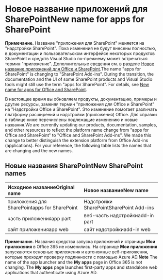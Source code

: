 
# <a name="new-name-for-apps-for-sharepoint"></a><span data-ttu-id="73de0-101">Новое название приложений для SharePoint</span><span class="sxs-lookup"><span data-stu-id="73de0-101">New name for apps for SharePoint</span></span>

 <span data-ttu-id="73de0-p101">**Примечание.** Название "приложения для SharePoint" меняется на "надстройки SharePoint". Пока изменения не будут внесены полностью, в документации и пользовательском интерфейсе некоторых продуктов SharePoint и средств Visual Studio по-прежнему может встречаться термин "приложение". Дополнительные сведения см. в разделе [Новое название приложений для Office и SharePoint](new-name-for-apps-for-sharepoint#bk_newname).</span><span class="sxs-lookup"><span data-stu-id="73de0-p101">The name "apps for SharePoint" is changing to "SharePoint Add-ins". During the transition, the documentation and the UI of some SharePoint products and Visual Studio tools might still use the term "apps for SharePoint". For details, see [New name for apps for Office and SharePoint](new-name-for-apps-for-sharepoint#bk_newname).</span></span>
 

<span data-ttu-id="73de0-p102">В настоящее время вы обновляем продукты, документацию, примеры и другие ресурсы, заменяя термин "приложения для Office и SharePoint" на "Надстройки Office и SharePoint". Это изменение помогает различать платформу расширений и надстройки (приложения) Office. Для справки в таблице ниже перечислены подлежащие изменению и новые названия.</span><span class="sxs-lookup"><span data-stu-id="73de0-p102">We are currently updating our products, documentation, samples, and other resources to reflect the platform name change from "apps for Office and SharePoint" to "Office and SharePoint Add-ins". We made this change to better distinguish the extension platform from Office Add-ins (applications). For your reference, the following table lists the names that are changing and the new names.</span></span>
 

## <a name="new-sharepoint-names"></a><span data-ttu-id="73de0-108">Новые названия SharePoint</span><span class="sxs-lookup"><span data-stu-id="73de0-108">New SharePoint names</span></span>
<span data-ttu-id="73de0-109"><a name="bk_newname"> </a></span><span class="sxs-lookup"><span data-stu-id="73de0-109"></span></span>



|<span data-ttu-id="73de0-110">**Исходное название**</span><span class="sxs-lookup"><span data-stu-id="73de0-110">**Original name**</span></span>|<span data-ttu-id="73de0-111">**Новое название**</span><span class="sxs-lookup"><span data-stu-id="73de0-111">**New name**</span></span>|
|:-----|:-----|
|<span data-ttu-id="73de0-112">приложения для SharePoint</span><span class="sxs-lookup"><span data-stu-id="73de0-112">apps for SharePoint</span></span>|<span data-ttu-id="73de0-113">Надстройки SharePoint</span><span class="sxs-lookup"><span data-stu-id="73de0-113">SharePoint Add-ins</span></span>|
|<span data-ttu-id="73de0-114">часть приложения</span><span class="sxs-lookup"><span data-stu-id="73de0-114">app part</span></span>|<span data-ttu-id="73de0-115">веб-часть надстройки</span><span class="sxs-lookup"><span data-stu-id="73de0-115">add-in part</span></span>|
|<span data-ttu-id="73de0-116">сайт приложения</span><span class="sxs-lookup"><span data-stu-id="73de0-116">app web</span></span>|<span data-ttu-id="73de0-117">сайт надстройки</span><span class="sxs-lookup"><span data-stu-id="73de0-117">add-in web</span></span>|

 <span data-ttu-id="73de0-p103">**Примечание.** Названия средства запуска приложений и страницы **Мои приложения** в Office 365 не изменились. На странице **Мои приложения** запускаются основные приложения и автономные веб-приложения, которые проходят проверку подлинности с помощью Azure AD.</span><span class="sxs-lookup"><span data-stu-id="73de0-p103">**Note** The name of the app launcher and the **My apps** page in Office 365 is not changing. The **My apps** page launches first-party apps and standalone web applications that authenticate using Azure AD.</span></span>
 


